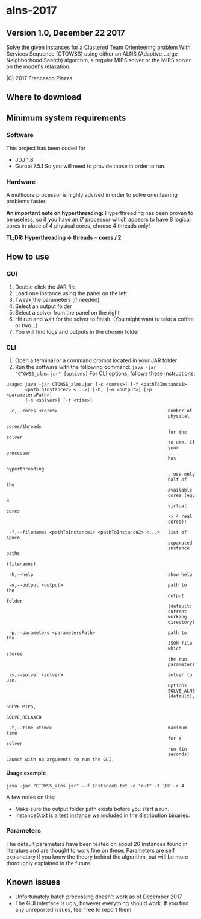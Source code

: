 # alns-2017
## Version 1.0, December 22 2017
Solve the given instances for a Clustered Team Orienteering problem With Services Sequence (CTOWSS) using either an ALNS (Adaptive Large Neighborhood Search) algorithm, a regular MIPS solver or the MIPS solver on the model's relaxation.

(C) 2017 Francesco Piazza

## Where to download


## Minimum system requirements
### Software
This project has been coded for
- JDJ 1.8
- Gurobi 7.5.1
So you will need to provide those in order to run.

### Hardware
A multicore processor is highly advised in order to solve orienteering problems faster.

**An important note on hyperthreading:** Hyperthreading has been proven to be useless, so if you have an i7 processor which appears to have 8 logical cores in place of 4 physical cores, choose 4 threads only!

**TL;DR: Hyperthreading => threads = cores / 2**

## How to use
### GUI
1. Double click the JAR file
2. Load one instance using the panel on the left
3. Tweak the parameters (if needed)
4. Select an output folder
5. Select a solver from the panel on the right
6. Hit run and wait for the solver to finish. (You might want to take a coffee or two...)
7. You will find logs and outputs in the chosen folder

### CLI
1. Open a terminal or a command prompt located in your JAR folder
2. Run the software with the following command: `java -jar "CTOWSS_alns.jar" [options]`
For CLI options, follows these instructions:
```
usage: java -jar CTOWSS_alns.jar [-c <cores>] [-f <pathToInstance1>
       <pathToInstance2> <...>] [-h] [-o <output>] [-p <parametersPath>]
       [-s <solver>] [-t <time>]

 -c,--cores <cores>                                         number of
                                                            physical
                                                            cores/threads
                                                            for the solver
                                                            to use. If
                                                            your processor
                                                            has
                                                            hyperthreading
                                                            , use only
                                                            half of the
                                                            available
                                                            cores (eg: 8
                                                            virtual cores
                                                            -> 4 real
                                                            cores)!

 -f,--filenames <pathToInstance1> <pathToInstance2> <...>   list of space
                                                            separated
                                                            instance paths
                                                            (filenames)

 -h,--help                                                  show help

 -o,--output <output>                                       path to the
                                                            output folder
                                                            (default:
                                                            current
                                                            working
                                                            directory)

 -p,--parameters <parametersPath>                           path to the
                                                            JSON file
                                                            which stores
                                                            the run
                                                            parameters

 -s,--solver <solver>                                       solver to use.
                                                            Options:
                                                            SOLVE_ALNS
                                                            (default),
                                                            SOLVE_MIPS,
                                                            SOLVE_RELAXED
 
 -t,--time <time>                                           maximum time
                                                            for a solver
                                                            run (in
                                                            seconds)
Launch with no arguments to run the GUI.
```

#### Usage example
`java -jar "CTOWSS_alns.jar" --f Instance0.txt -o "out" -t 100 -c 4`

A few notes on this:
- Make sure the output folder path exists before you start a run.
- Instance0.txt is a test instance we included in the distribution binaries.


### Parameters
The default parameters have been tested on about 20 instances found in literature and are thought to work fine on these.
Parameters are self explanatory if you know the theory behind the algorithm, but will be more thoroughly explained in the future.

## Known issues
- Unfortunately batch processing doesn't work as of December 2017.
- The GUI interface is ugly, however everything should work.
If you find any unreported issues, feel free to report them.

